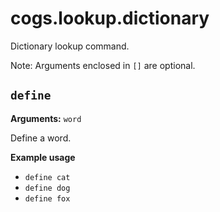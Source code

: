 # cogs.lookup.dictionary

Dictionary lookup command.

Note: Arguments enclosed in `[]` are optional.

## `define`

**Arguments:** `word`

Define a word.

**Example usage**

* `define cat`
* `define dog`
* `define fox`